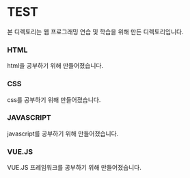 # TEST
본 디렉토리는 웹 프로그래밍 연습 및 학습을 위해 만든 디렉토리입니다.

### HTML
html을 공부하기 위해 만들어졌습니다.

### CSS
css를 공부하기 위해 만들어졌습니다.

### JAVASCRIPT
javascript를 공부하기 위해 만들어졌습니다.

### VUE.JS
VUE.JS 프레임워크를 공부하기 위해 만들어졌습니다.
